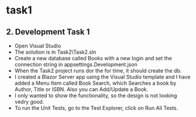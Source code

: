 # task1

## 2. Development Task 1

* Open Visual Studio
* The solution is in Task2\Task2.sln
* Create a new database called Books with a new login and set the connection string in appsettings.Development.json
* When the Task2 project runs dor the for time, it should create the db.
* I created a Blazor Server app using the Visual Studio template and I have added a Menu Item called Book Search, which Searches a book by Author, Title or ISBN. Also you can Add/Update a Book.
* I only wanted to show the functionality, so the design is not looking vedry good.
* To run the Unit Tests, go to the Test Explorer, click on Run All Tests.
